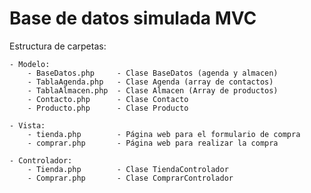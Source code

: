 Base de datos simulada MVC
==========================

Estructura de carpetas:

	- Modelo:
		- BaseDatos.php     - Clase BaseDatos (agenda y almacen)
		- TablaAgenda.php   - Clase Agenda (array de contactos)
		- TablaAlmacen.php  - Clase Almacen (Array de productos)
		- Contacto.php      - Clase Contacto
		- Producto.php      - Clase Producto

	- Vista:
		- tienda.php        - Página web para el formulario de compra
		- comprar.php       - Página web para realizar la compra

	- Controlador:
		- Tienda.php        - Clase TiendaControlador
		- Comprar.php       - Clase ComprarControlador
